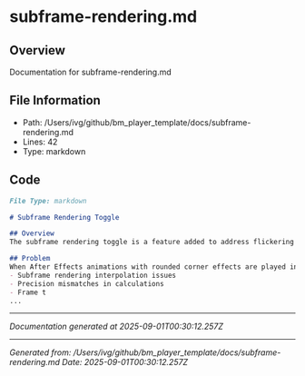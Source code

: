 # subframe-rendering.md

## Overview
Documentation for subframe-rendering.md

## File Information
- Path: /Users/ivg/github/bm_player_template/docs/subframe-rendering.md
- Lines: 42
- Type: markdown

## Code
```md
File Type: markdown

# Subframe Rendering Toggle

## Overview
The subframe rendering toggle is a feature added to address flickering issues with rounded corners in Lottie animations exported from After Effects.

## Problem
When After Effects animations with rounded corner effects are played in the Lottie player, the corners may flicker between rounded and straight states during playback. This is caused by:
- Subframe rendering interpolation issues
- Precision mismatches in calculations
- Frame t
...
```

---
*Documentation generated at 2025-09-01T00:30:12.257Z*


---
*Generated from: /Users/ivg/github/bm_player_template/docs/subframe-rendering.md*
*Date: 2025-09-01T00:30:12.257Z*